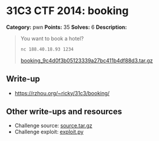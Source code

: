 # 31C3 CTF 2014: booking

**Category:** pwn
**Points:** 35
**Solves:** 6
**Description:**

> You want to book a hotel?
>
> ```bash
> nc 188.40.18.93 1234
> ```
>
> [booking_9c4d0f3b05123339a27bc411b4df88d3.tar.gz](booking_9c4d0f3b05123339a27bc411b4df88d3.tar.gz)

## Write-up

* https://rzhou.org/~ricky/31c3/booking/

## Other write-ups and resources

* Challenge source: [source.tar.gz](source.tar.gz)
* Challenge exploit: [exploit.py](exploit.py)

